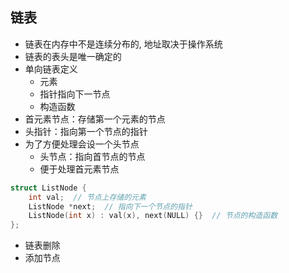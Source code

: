 ## 链表

- 链表在内存中不是连续分布的, 地址取决于操作系统
- 链表的表头是唯一确定的
- 单向链表定义
  - 元素
  - 指针指向下一节点
  - 构造函数
- 首元素节点：存储第一个元素的节点
- 头指针：指向第一个节点的指针
- 为了方便处理会设一个头节点
  - 头节点：指向首节点的节点
  - 便于处理首元素节点

```c++
struct ListNode {
    int val;  // 节点上存储的元素
    ListNode *next;  // 指向下一个节点的指针
    ListNode(int x) : val(x), next(NULL) {}  // 节点的构造函数
};
```

- 链表删除
- 添加节点

